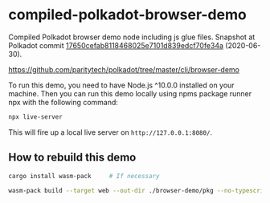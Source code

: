 # compiled-polkadot-browser-demo

Compiled Polkadot browser demo node including js glue files.
Snapshot at Polkadot commit [17650cefab8118468025e7101d839edcf70fe34a](https://github.com/paritytech/polkadot/commit/17650cefab8118468025e7101d839edcf70fe34a) (2020-06-30).

https://github.com/paritytech/polkadot/tree/master/cli/browser-demo

To run this demo, you need to have Node.js ^10.0.0 installed on your machine.
Then you can run this demo locally using npms package runner npx with the following command:

```sh
npx live-server
```

This will fire up a local live server on `http://127.0.0.1:8080/`.

## How to rebuild this demo

```sh
cargo install wasm-pack		# If necessary

wasm-pack build --target web --out-dir ./browser-demo/pkg --no-typescript --release ./.. -- --no-default-features --features "browser"

```
